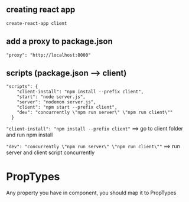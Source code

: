 ## creating react app

```
create-react-app client
```

## add a proxy to package.json

```
"proxy": "http://localhost:8000"
```


## scripts (package.json --> client)

```
"scripts": {
    "client-install": "npm install --prefix client",
    "start": "node server.js",
    "server": "nodemon server.js",
    "client": "npm start --prefix client",
    "dev": "concurrently \"npm run server\" \"npm run client\""
  }
```


`"client-install": "npm install --prefix client"` ==> go to client folder and run npm install


`"dev": "concurrently \"npm run server\" \"npm run client\""`  ==> run server and client script concurrently


# PropTypes

Any property you have in component, you should map it to PropTypes